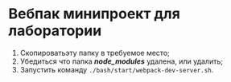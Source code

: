 # Вебпак минипроект для лаборатории

1.   Скопироватьэту папку в требуемое место;
2.   Убедиться что папка ***node_modules*** удалена, или удалить;
3.   Запустить команду `./bash/start/webpack-dev-server.sh`.
